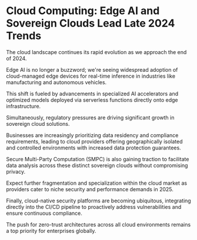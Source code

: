 # Cloud Computing: Edge AI and Sovereign Clouds Lead Late 2024 Trends

The cloud landscape continues its rapid evolution as we approach the end of 2024.

Edge AI is no longer a buzzword; we're seeing widespread adoption of cloud-managed edge devices for real-time inference in industries like manufacturing and autonomous vehicles.

This shift is fueled by advancements in specialized AI accelerators and optimized models deployed via serverless functions directly onto edge infrastructure.

Simultaneously, regulatory pressures are driving significant growth in sovereign cloud solutions.

Businesses are increasingly prioritizing data residency and compliance requirements, leading to cloud providers offering geographically isolated and controlled environments with increased data protection guarantees.

Secure Multi-Party Computation (SMPC) is also gaining traction to facilitate data analysis across these distinct sovereign clouds without compromising privacy.

Expect further fragmentation and specialization within the cloud market as providers cater to niche security and performance demands in 2025.

Finally, cloud-native security platforms are becoming ubiquitous, integrating directly into the CI/CD pipeline to proactively address vulnerabilities and ensure continuous compliance.

The push for zero-trust architectures across all cloud environments remains a top priority for enterprises globally.
